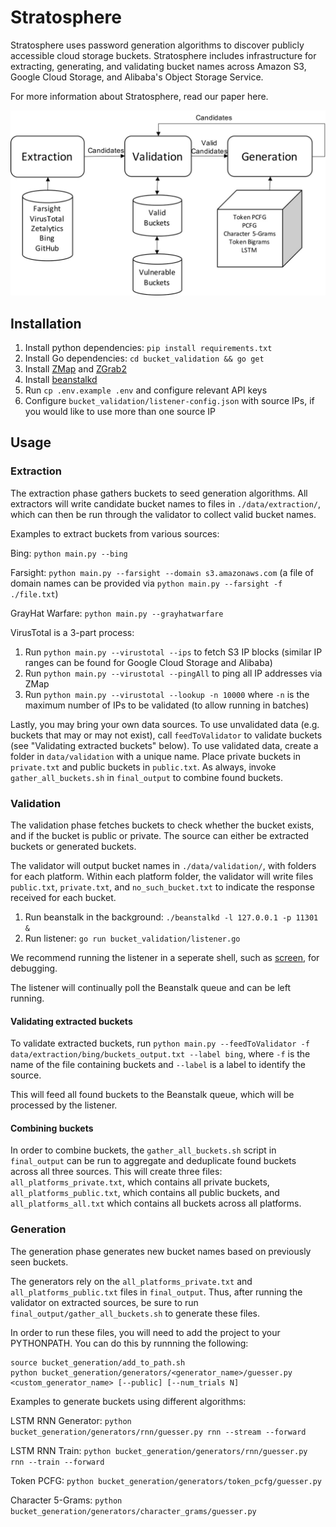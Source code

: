 # Stratosphere

Stratosphere uses password generation algorithms to discover publicly accessible cloud storage buckets. Stratosphere includes infrastructure for extracting, generating, and validating bucket names across Amazon S3, Google Cloud Storage, and Alibaba's Object Storage Service.

For more information about Stratosphere, read our paper here.

![](images/flow.jpg)

## Installation

1.  Install python dependencies: `pip install requirements.txt`
2.  Install Go dependencies: `cd bucket_validation && go get`
3.  Install [ZMap](https://github.com/zmap/zmap) and [ZGrab2](https://github.com/zmap/zgrab2)
4.  Install [beanstalkd](https://beanstalkd.github.io/)
5.  Run `cp .env.example .env` and configure relevant API keys
6.  Configure `bucket_validation/listener-config.json` with source IPs, if you would like to use more than one source IP

## Usage

### Extraction

The extraction phase gathers buckets to seed generation algorithms. All extractors will write candidate bucket names to files in `./data/extraction/`, which can then be run through the validator to collect valid bucket names.

Examples to extract buckets from various sources:

Bing: `python main.py --bing`

Farsight: `python main.py --farsight --domain s3.amazonaws.com` (a file of domain names can be provided via `python main.py --farsight -f ./file.txt`)

GrayHat Warfare: `python main.py --grayhatwarfare`

VirusTotal is a 3-part process:

1. Run `python main.py --virustotal --ips` to fetch S3 IP blocks (similar IP ranges can be found for Google Cloud Storage and Alibaba)
2. Run `python main.py --virustotal --pingAll` to ping all IP addresses via ZMap
3. Run `python main.py --virustotal --lookup -n 10000` where `-n` is the maximum number of IPs to be validated (to allow running in batches)

Lastly, you may bring your own data sources. To use unvalidated data (e.g. buckets that may or may not exist), call `feedToValidator` to validate buckets (see "Validating extracted buckets" below). To use validated data, create a folder in `data/validation` with a unique name. Place private buckets in `private.txt` and public buckets in `public.txt`. As always, invoke `gather_all_buckets.sh` in `final_output` to combine found buckets.

### Validation

The validation phase fetches buckets to check whether the bucket exists, and if the bucket is public or private. The source can either be extracted buckets or generated buckets.

The validator will output bucket names in `./data/validation/`, with folders for each platform. Within each platform folder, the validator will write files `public.txt`, `private.txt`, and `no_such_bucket.txt` to indicate the response received for each bucket.

1. Run beanstalk in the background: `./beanstalkd -l 127.0.0.1 -p 11301 &`
2. Run listener: `go run bucket_validation/listener.go`

We recommend running the listener in a seperate shell, such as [screen](https://www.gnu.org/software/screen/), for debugging.

The listener will continually poll the Beanstalk queue and can be left running.

#### Validating extracted buckets

To validate extracted buckets, run `python main.py --feedToValidator -f data/extraction/bing/buckets_output.txt --label bing`, where `-f` is the name of the file containing buckets and `--label` is a label to identify the source.

This will feed all found buckets to the Beanstalk queue, which will be processed by the listener.

#### Combining buckets

In order to combine buckets, the `gather_all_buckets.sh` script in `final_output` can be run to aggregate and deduplicate found buckets across all three sources. This will create three files: `all_platforms_private.txt`, which contains all private buckets, `all_platforms_public.txt`, which contains all public buckets, and `all_platforms_all.txt` which contains all buckets across all platforms.

### Generation

The generation phase generates new bucket names based on previously seen buckets.

The generators rely on the `all_platforms_private.txt` and `all_platforms_public.txt` files in `final_output`. Thus, after running the validator on extracted sources, be sure to run `final_output/gather_all_buckets.sh` to generate these files.

In order to run these files, you will need to add the project to your PYTHONPATH. You can do this by runnning the following:

```
source bucket_generation/add_to_path.sh
python bucket_generation/generators/<generator_name>/guesser.py <custom_generator_name> [--public] [--num_trials N]
```

Examples to generate buckets using different algorithms:

LSTM RNN Generator: `python bucket_generation/generators/rnn/guesser.py rnn --stream --forward`

LSTM RNN Train: `python bucket_generation/generators/rnn/guesser.py rnn --train --forward`

Token PCFG: `python bucket_generation/generators/token_pcfg/guesser.py`

Character 5-Grams: `python bucket_generation/generators/character_grams/guesser.py`
